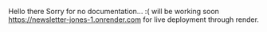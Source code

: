 Hello there Sorry for no documentation...
:( will be working soon
https://newsletter-jones-1.onrender.com for live deployment through render.
